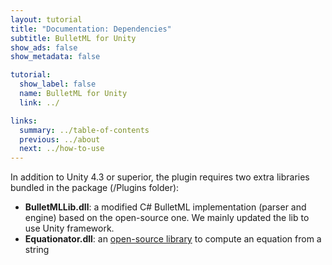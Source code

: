 ```yaml
---
layout: tutorial
title: "Documentation: Dependencies"
subtitle: BulletML for Unity
show_ads: false
show_metadata: false

tutorial:
  show_label: false
  name: BulletML for Unity
  link: ../

links:
  summary: ../table-of-contents
  previous: ../about
  next: ../how-to-use
---
```


In addition to Unity 4.3 or superior, the plugin requires two extra libraries bundled in the package (/Plugins folder):

* **BulletMLLib.dll**: a modified C# BulletML implementation (parser and engine) based on the open-source one. We mainly updated the lib to use Unity framework.
* **Equationator.dll**: an [open-source library](https://github.com/dmanning23/Equationator) to compute an equation from a string

